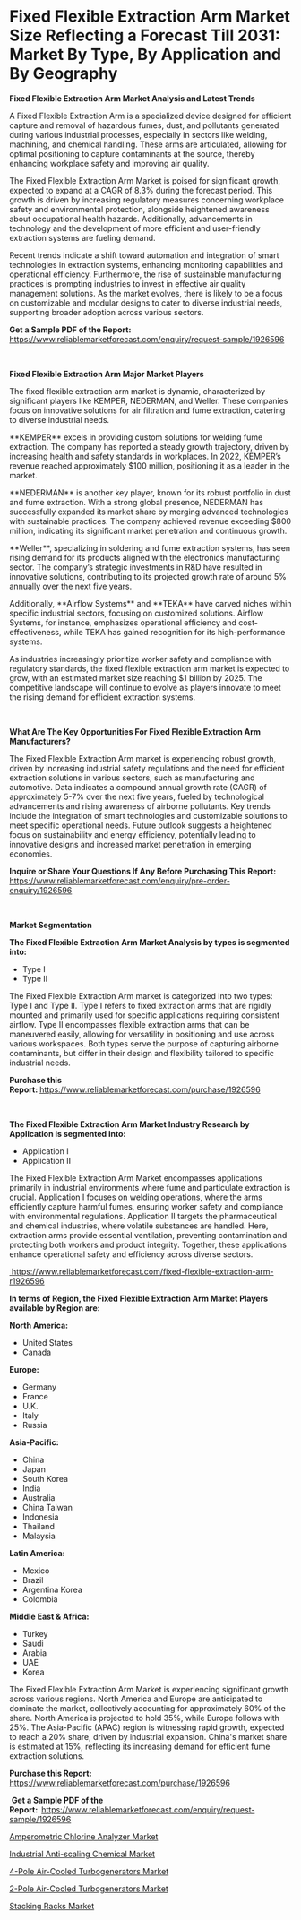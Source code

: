 <p><h1>Fixed Flexible Extraction Arm Market Size Reflecting a Forecast Till 2031: Market By Type, By Application and By Geography</h1></p><p><strong>Fixed Flexible Extraction Arm Market Analysis and Latest Trends</strong></p>
<p><p>A Fixed Flexible Extraction Arm is a specialized device designed for efficient capture and removal of hazardous fumes, dust, and pollutants generated during various industrial processes, especially in sectors like welding, machining, and chemical handling. These arms are articulated, allowing for optimal positioning to capture contaminants at the source, thereby enhancing workplace safety and improving air quality.</p><p>The Fixed Flexible Extraction Arm Market is poised for significant growth, expected to expand at a CAGR of 8.3% during the forecast period. This growth is driven by increasing regulatory measures concerning workplace safety and environmental protection, alongside heightened awareness about occupational health hazards. Additionally, advancements in technology and the development of more efficient and user-friendly extraction systems are fueling demand.</p><p>Recent trends indicate a shift toward automation and integration of smart technologies in extraction systems, enhancing monitoring capabilities and operational efficiency. Furthermore, the rise of sustainable manufacturing practices is prompting industries to invest in effective air quality management solutions. As the market evolves, there is likely to be a focus on customizable and modular designs to cater to diverse industrial needs, supporting broader adoption across various sectors.</p></p>
<p><strong>Get a Sample PDF of the Report:&nbsp;</strong> <a href="https://www.reliablemarketforecast.com/enquiry/request-sample/1926596?utm_campaign=1130&utm_medium=2&utm_source=Github&utm_content=ia&utm_term=25102024&utm_id=fixed-flexible-extraction-arm">https://www.reliablemarketforecast.com/enquiry/request-sample/1926596</a></p>
<p>&nbsp;</p>
<p><strong>Fixed Flexible Extraction Arm Major Market Players</strong></p>
<p><p>The fixed flexible extraction arm market is dynamic, characterized by significant players like KEMPER, NEDERMAN, and Weller. These companies focus on innovative solutions for air filtration and fume extraction, catering to diverse industrial needs.</p><p>**KEMPER** excels in providing custom solutions for welding fume extraction. The company has reported a steady growth trajectory, driven by increasing health and safety standards in workplaces. In 2022, KEMPER’s revenue reached approximately $100 million, positioning it as a leader in the market.</p><p>**NEDERMAN** is another key player, known for its robust portfolio in dust and fume extraction. With a strong global presence, NEDERMAN has successfully expanded its market share by merging advanced technologies with sustainable practices. The company achieved revenue exceeding $800 million, indicating its significant market penetration and continuous growth.</p><p>**Weller**, specializing in soldering and fume extraction systems, has seen rising demand for its products aligned with the electronics manufacturing sector. The company’s strategic investments in R&D have resulted in innovative solutions, contributing to its projected growth rate of around 5% annually over the next five years.</p><p>Additionally, **Airflow Systems** and **TEKA** have carved niches within specific industrial sectors, focusing on customized solutions. Airflow Systems, for instance, emphasizes operational efficiency and cost-effectiveness, while TEKA has gained recognition for its high-performance systems.</p><p>As industries increasingly prioritize worker safety and compliance with regulatory standards, the fixed flexible extraction arm market is expected to grow, with an estimated market size reaching $1 billion by 2025. The competitive landscape will continue to evolve as players innovate to meet the rising demand for efficient extraction systems.</p></p>
<p>&nbsp;</p>
<p><strong>What Are The Key Opportunities For Fixed Flexible Extraction Arm Manufacturers?</strong></p>
<p><p>The Fixed Flexible Extraction Arm market is experiencing robust growth, driven by increasing industrial safety regulations and the need for efficient extraction solutions in various sectors, such as manufacturing and automotive. Data indicates a compound annual growth rate (CAGR) of approximately 5-7% over the next five years, fueled by technological advancements and rising awareness of airborne pollutants. Key trends include the integration of smart technologies and customizable solutions to meet specific operational needs. Future outlook suggests a heightened focus on sustainability and energy efficiency, potentially leading to innovative designs and increased market penetration in emerging economies.</p></p>
<p><strong>Inquire or Share Your Questions If Any Before Purchasing This Report:</strong> <a href="https://www.reliablemarketforecast.com/enquiry/pre-order-enquiry/1926596?utm_campaign=1130&utm_medium=2&utm_source=Github&utm_content=ia&utm_term=25102024&utm_id=fixed-flexible-extraction-arm">https://www.reliablemarketforecast.com/enquiry/pre-order-enquiry/1926596</a></p>
<p>&nbsp;</p>
<p><strong>Market Segmentation</strong></p>
<p><strong>The Fixed Flexible Extraction Arm Market Analysis by types is segmented into:</strong></p>
<p><ul><li>Type I</li><li>Type II</li></ul></p>
<p><p>The Fixed Flexible Extraction Arm market is categorized into two types: Type I and Type II. Type I refers to fixed extraction arms that are rigidly mounted and primarily used for specific applications requiring consistent airflow. Type II encompasses flexible extraction arms that can be maneuvered easily, allowing for versatility in positioning and use across various workspaces. Both types serve the purpose of capturing airborne contaminants, but differ in their design and flexibility tailored to specific industrial needs.</p></p>
<p><strong>Purchase this Report:&nbsp;</strong><a href="https://www.reliablemarketforecast.com/purchase/1926596?utm_campaign=1130&utm_medium=2&utm_source=Github&utm_content=ia&utm_term=25102024&utm_id=fixed-flexible-extraction-arm">https://www.reliablemarketforecast.com/purchase/1926596</a></p>
<p>&nbsp;</p>
<p><strong>The Fixed Flexible Extraction Arm Market Industry Research by Application is segmented into:</strong></p>
<p><ul><li>Application I</li><li>Application II</li></ul></p>
<p><p>The Fixed Flexible Extraction Arm Market encompasses applications primarily in industrial environments where fume and particulate extraction is crucial. Application I focuses on welding operations, where the arms efficiently capture harmful fumes, ensuring worker safety and compliance with environmental regulations. Application II targets the pharmaceutical and chemical industries, where volatile substances are handled. Here, extraction arms provide essential ventilation, preventing contamination and protecting both workers and product integrity. Together, these applications enhance operational safety and efficiency across diverse sectors.</p></p>
<p><a href="https://www.reliablemarketforecast.com/fixed-flexible-extraction-arm-r1926596?utm_campaign=1130&utm_medium=2&utm_source=Github&utm_content=ia&utm_term=25102024&utm_id=fixed-flexible-extraction-arm">&nbsp;https://www.reliablemarketforecast.com/fixed-flexible-extraction-arm-r1926596</a></p>
<p><strong>In terms of Region, the Fixed Flexible Extraction Arm Market Players available by Region are:</strong></p>
<p>
    <p> <strong> North America: </strong>
        <ul>
            <li>United States</li>
            <li>Canada</li>
        </ul>
        </p> 
    <p> <strong> Europe: </strong>
        <ul>
            <li>Germany</li>
            <li>France</li>
            <li>U.K.</li>
            <li>Italy</li>
            <li>Russia</li>
        </ul>
        </p> 
    <p> <strong> Asia-Pacific: </strong>
        <ul>
            <li>China</li>
            <li>Japan</li>
            <li>South Korea</li>
            <li>India</li>
            <li>Australia</li>
            <li>China Taiwan</li>
            <li>Indonesia</li>
            <li>Thailand</li>
            <li>Malaysia</li>
        </ul>
        </p> 
    <p> <strong> Latin America: </strong>
        <ul>
            <li>Mexico</li>
            <li>Brazil</li>
            <li>Argentina Korea</li>
            <li>Colombia</li>
        </ul>
        </p> 
    <p> <strong> Middle East & Africa: </strong>
        <ul>
            <li>Turkey</li>
            <li>Saudi</li>
            <li>Arabia</li>
            <li>UAE</li>
            <li>Korea</li>
        </ul>
    </p>
    </p>
<p><p>The Fixed Flexible Extraction Arm Market is experiencing significant growth across various regions. North America and Europe are anticipated to dominate the market, collectively accounting for approximately 60% of the share. North America is projected to hold 35%, while Europe follows with 25%. The Asia-Pacific (APAC) region is witnessing rapid growth, expected to reach a 20% share, driven by industrial expansion. China's market share is estimated at 15%, reflecting its increasing demand for efficient fume extraction solutions.</p></p>
<p><strong>Purchase this Report: </strong><a href="https://www.reliablemarketforecast.com/purchase/1926596?utm_campaign=1130&utm_medium=2&utm_source=Github&utm_content=ia&utm_term=25102024&utm_id=fixed-flexible-extraction-arm">https://www.reliablemarketforecast.com/purchase/1926596</a></p>
<p>&nbsp;<strong>Get a Sample PDF of the Report:&nbsp;&nbsp;</strong><a href="https://www.reliablemarketforecast.com/enquiry/request-sample/1926596?utm_campaign=1130&utm_medium=2&utm_source=Github&utm_content=ia&utm_term=25102024&utm_id=fixed-flexible-extraction-arm">https://www.reliablemarketforecast.com/enquiry/request-sample/1926596</a></p>
<p><strong></strong></p>
<p><p><a href="https://issuu.com/reportprime-2/docs/amperometric-chlorine-analyzer-mark_c59fca0b6150b5?utm_campaign=1130&utm_medium=2&utm_source=Github&utm_content=ia&utm_term=25102024&utm_id=fixed-flexible-extraction-arm">Amperometric Chlorine Analyzer Market</a></p><p><a href="https://github.com/habinadmshaulz/Market-Research-Report-List-1/blob/main/industrial-anti-scaling-chemical-market.md?utm_campaign=1130&utm_medium=2&utm_source=Github&utm_content=ia&utm_term=25102024&utm_id=fixed-flexible-extraction-arm">Industrial Anti-scaling Chemical Market</a></p><p><a href="https://www.linkedin.com/pulse/decoding-4-pole-air-cooled-turbogenerators-industry-dynamics-strategic-mypic?utm_campaign=1130&utm_medium=2&utm_source=Github&utm_content=ia&utm_term=25102024&utm_id=fixed-flexible-extraction-arm">4-Pole Air-Cooled Turbogenerators Market</a></p><p><a href="https://www.linkedin.com/pulse/2-pole-air-cooled-turbogenerators-market-forecasts-trends-impact-d5rnc?utm_campaign=1130&utm_medium=2&utm_source=Github&utm_content=ia&utm_term=25102024&utm_id=fixed-flexible-extraction-arm">2-Pole Air-Cooled Turbogenerators Market</a></p><p><a href="https://issuu.com/reportprime-2/docs/stacking-racks-market-size-2030.ppt_11d669ce59bec8?utm_campaign=1130&utm_medium=2&utm_source=Github&utm_content=ia&utm_term=25102024&utm_id=fixed-flexible-extraction-arm">Stacking Racks Market</a></p></p>